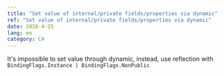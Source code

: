 ```yaml
---
title: "Set value of internal/private fields/properties via dynamic"
ref: "Set value of internal/private fields/properties via dynamic"
date: 2016-4-25
lang: en
category: C#
---
```


It's impossible to set value through dynamic, instead, use reflection with `BindingFlags.Instance |
BindingFlags.NonPublic`
